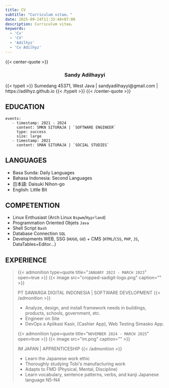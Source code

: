```yaml
---
title: CV
subtitle: "Curriculum vitae。"
date: 2025-09-24T11:33:48+07:00
description: Curriculum vitae。
keywords:
  - 'Cv'
  - 'CV'
  - 'Adilhyz'
  - 'Cv Adilhyz'
---
```


{{< center-quote >}}
<h3 style="text-align:center"><b>Sandy Adilhayyi </b></h3>
{{< typeit >}}
Sumedang 45371, West Java | sandyadilhayyi@gmail.com | https://adilhyz.github.io
{{< /typeit >}}
{{< /center-quote >}}

## EDUCATION 
<!-- > [!INFO] `2011 - 2024` -->
 ```timeline {reverse=true, animation=true, height="280px")
 events:
    - timestamp: 2021 - 2024
      content: SMKN SITURAJA | `SOFTWARE ENGINEER`
      type: success
      size: large
    - timestamp: 2021
      content: SMAN SITURAJA | `SOCIAL STUDIES`
 ```

## LANGUAGES

- Basa Sunda: Daily Languages
- Bahasa Indonesia: Second Languages
- 日本語: Daisuki Nihon-go
- English: Little Bit

## COMPETENTION

- Linux Enthusiast (Arch Linux `Bspwm`/`Hyprland`)
- Programmation Oriented Objets `Java`
- Shell Script `Bash`
- Database Connection `SQL`
- Developments WEB, SSG (`HUGO`, `GO`) + CMS (`HTML`/`CSS`, `PHP`, `JS`, DataTables+Editor…)

## EXPERIENCE

>
>{{< admonition type=quote title="`JANUARY 2023 - MARCH 2023`" open=true >}}
>{{< image src="cropped-sadigit-logo.png" caption="" >}}
>
> PT SAWARGA DIGITAL INDONESIA | SOFTWARE DEVELOPMENT
> {{< /admonition >}}
>
> - Analyze, design, and install framework needs in buildings, products, schools, government, etc.
> - Engineer on Site
> - DevOps a Aplikasi Kasir, (Cashier App), Web Testing Simasko App.
>
>
>{{< admonition type=quote title="`NOVEMBER 2024 - MARCH 2025`" open=true >}}
>{{< image src="im.png" caption="" >}}
>
> IM JAPAN | APPRENTICESHIP
> {{< /admonition >}}
> - Learn the Japanese work ethic
> - Thoroughly studying Tobi's manufacturing work
> - Adapts to FMD (Physical, Mental, Discipline)
> - Learn vocabulary, sentence patterns, verbs, and kanji Japanese language N5-N4
<br>

<!-- {{< qr >}}
https://adilhyz.github.io
{{< /qr >}} -->